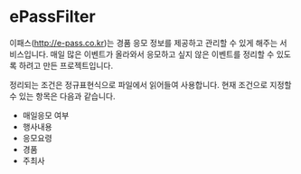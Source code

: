 # ePassFilter
이패스(http://e-pass.co.kr)는 경품 응모 정보를 제공하고 관리할 수 있게 해주는 서비스입니다.
매일 많은 이벤트가 올라와서 응모하고 싶지 않은 이벤트를 정리할 수 있도록 하려고 만든 프로젝트입니다.

정리되는 조건은 정규표현식으로 파일에서 읽어들여 사용합니다.
현재 조건으로 지정할 수 있는 항목은 다음과 같습니다.

* 매일응모 여부
* 행사내용
* 응모요령
* 경품
* 주최사
